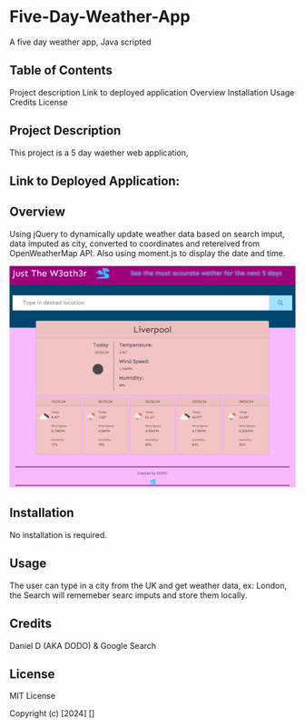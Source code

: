 # Five-Day-Weather-App
A five day weather app, Java scripted

## Table of Contents
Project description
Link to deployed application
Overview 
Installation
Usage
Credits
License


## Project Description
This project is a 5 day waether web application, 

## Link to Deployed Application: 

## Overview
Using jQuery to dynamically update weather data based on search imput, data imputed as city, converted to coordinates and retereived from OpenWeatherMap API.
Also using moment.js to display the date and time.


![Alt text](assets/images/Screenshot_2024-01-30.png) 

## Installation
No installation is required.

## Usage
The user can type in a city from the UK and get weather data, ex: London, the Search will rememeber searc imputs and store them locally.

## Credits
Daniel D (AKA DODO) & Google Search

## License
MIT License 

Copyright (c) [2024] [<Daniel D>]